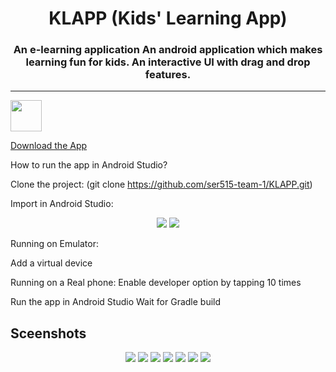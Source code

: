 <h1 align="center">KLAPP (Kids' Learning App)</h1> 
 <h3 align="center">An e-learning application
An android application which makes learning fun for kids.
An interactive UI with drag and drop features.</h3>

---
<p align="left">
  <img width="50" height="50" src="https://user-images.githubusercontent.com/11274840/68197998-78d69d00-ff78-11e9-9c14-03f1992acc86.png">
</p>
 


 [Download the App][1]


  [1]: https://drive.google.com/drive/u/1/folders/1Sg16fWGOHnJwWOww6tua58tcOMwbTiGN

How to run the app in Android Studio?

Clone the project:
(git clone https://github.com/ser515-team-1/KLAPP.git)

Import in Android Studio:
<p align="center">
   <img src="https://user-images.githubusercontent.com/54782472/68267886-390fc400-0011-11ea-8f60-eff051a6c165.png">
   <img src="https://user-images.githubusercontent.com/54782472/68267944-75432480-0011-11ea-8034-b89027e2f031.png">
</p>

Running on Emulator:

Add a virtual device

Running on a Real phone:
  Enable developer option by tapping 10 times
  
Run the app in Android Studio
Wait for Gradle build       

## Sceenshots     
<p align="center">
   <img src="https://user-images.githubusercontent.com/11274840/68197155-fef1e400-ff76-11e9-9498-8823d6eeaea7.png">
   <img src="https://user-images.githubusercontent.com/11274840/68197136-f1d4f500-ff76-11e9-82c7-9ff439268a93.png">
   <img src="https://user-images.githubusercontent.com/11274840/68197162-01543e00-ff77-11e9-8bd7-cdd373cb51b8.png">
   <img src="https://user-images.githubusercontent.com/11274840/68197168-031e0180-ff77-11e9-9d87-6a5a8dd8afa3.png">
   <img src="https://user-images.githubusercontent.com/11274840/68197173-04e7c500-ff77-11e9-8c96-4629b1501439.png">
   <img src="https://user-images.githubusercontent.com/11274840/68197180-074a1f00-ff77-11e9-9325-bf1399a89fa3.png">
   <img src="https://user-images.githubusercontent.com/11274840/68197180-074a1f00-ff77-11e9-9325-bf1399a89fa3.png">
</p>





